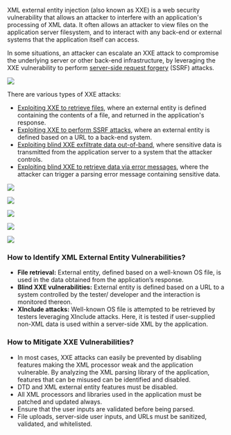 XML external entity injection (also known as XXE) is a web security vulnerability that allows an attacker to interfere with an application's processing of XML data. It often allows an attacker to view files on the application server filesystem, and to interact with any back-end or external systems that the application itself can access.

In some situations, an attacker can escalate an XXE attack to compromise the underlying server or other back-end infrastructure, by leveraging the XXE vulnerability to perform [server-side request forgery](https://portswigger.net/web-security/ssrf) (SSRF) attacks.

![](Pasted%20image%2020220603022145.png)

There are various types of XXE attacks:

-   [Exploiting XXE to retrieve files](https://portswigger.net/web-security/xxe#exploiting-xxe-to-retrieve-files), where an external entity is defined containing the contents of a file, and returned in the application's response.
-   [Exploiting XXE to perform SSRF attacks](https://portswigger.net/web-security/xxe#exploiting-xxe-to-perform-ssrf-attacks), where an external entity is defined based on a URL to a back-end system.
-   [Exploiting blind XXE exfiltrate data out-of-band](https://portswigger.net/web-security/xxe/blind#exploiting-blind-xxe-to-exfiltrate-data-out-of-band), where sensitive data is transmitted from the application server to a system that the attacker controls.
-   [Exploiting blind XXE to retrieve data via error messages](https://portswigger.net/web-security/xxe/blind#exploiting-blind-xxe-to-retrieve-data-via-error-messages), where the attacker can trigger a parsing error message containing sensitive data.

![](Pasted%20image%2020220603022409.png)

![](Pasted%20image%2020220603022455.png)

![](Pasted%20image%2020220603031510.png)

![](Pasted%20image%2020220603031525.png)

![](Pasted%20image%2020220603031548.png)

### How to Identify XML External Entity Vulnerabilities?
-   **File retrieval:** External entity, defined based on a well-known OS file, is used in the data obtained from the application’s response.
-   **Blind XXE vulnerabilities:** External entity is defined based on a URL to a system controlled by the tester/ developer and the interaction is monitored thereon.
-   **XInclude attacks:** Well-known OS file is attempted to be retrieved by testers leveraging XInclude attacks. Here, it is tested if user-supplied non-XML data is used within a server-side XML by the application.

### How to Mitigate XXE Vulnerabilities?

-   In most cases, XXE attacks can easily be prevented by disabling features making the XML processor weak and the application vulnerable. By analyzing the XML parsing library of the application, features that can be misused can be identified and disabled.
-   DTD and XML external entity features must be disabled.
-   All XML processors and libraries used in the application must be patched and updated always.
-   Ensure that the user inputs are validated before being parsed.
-   File uploads, server-side user inputs, and URLs must be sanitized, validated, and whitelisted.



